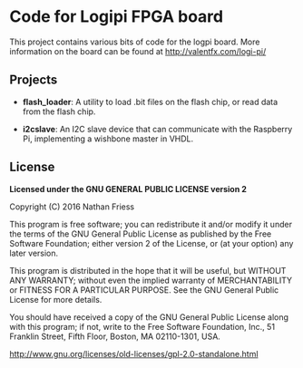 # Code for Logipi FPGA board

This project contains various bits of code for the logpi board.
More information on the board can be found at
http://valentfx.com/logi-pi/

## Projects

- **flash_loader**: A utility to load .bit files on the flash
  chip, or read data from the flash chip.

- **i2cslave**: An I2C slave device that can communicate with
  the Raspberry Pi, implementing a wishbone master in VHDL.

## License

**Licensed under the GNU GENERAL PUBLIC LICENSE version 2**

Copyright (C) 2016  Nathan Friess

This program is free software; you can redistribute it and/or
modify it under the terms of the GNU General Public License
as published by the Free Software Foundation; either version 2
of the License, or (at your option) any later version.

This program is distributed in the hope that it will be useful,
but WITHOUT ANY WARRANTY; without even the implied warranty of
MERCHANTABILITY or FITNESS FOR A PARTICULAR PURPOSE.  See the
GNU General Public License for more details.

You should have received a copy of the GNU General Public License
along with this program; if not, write to the Free Software
Foundation, Inc., 51 Franklin Street, Fifth Floor, Boston, MA  02110-1301, USA.

http://www.gnu.org/licenses/old-licenses/gpl-2.0-standalone.html
